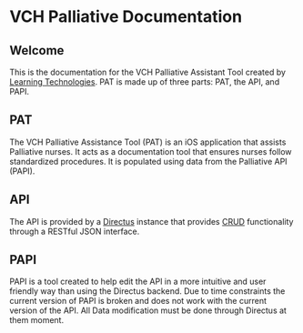 # VCH Palliative Documentation

## Welcome
This is the documentation for the VCH Palliative Assistant Tool created by [Learning Technologies](http://vchdesign.ca/).  PAT is made up of three parts: PAT, the API, and PAPI.

## PAT
The VCH Palliative Assistance Tool (PAT) is an iOS application that assists Palliative nurses.  It acts as a documentation tool that ensures nurses follow standardized procedures.  It is populated using data from the Palliative API (PAPI).

## API
The API is provided by a [Directus](https://docs.directus.io/) instance that provides [CRUD](https://en.wikipedia.org/wiki/Create,_read,_update_and_delete) functionality through a RESTful JSON interface.

## PAPI
PAPI is a tool created to help edit the API in a more intuitive and user friendly way than using the Directus backend.  Due to time constraints the current version of PAPI is broken and does not work with the current version of the API.  All Data modification must be done through Directus at them moment.